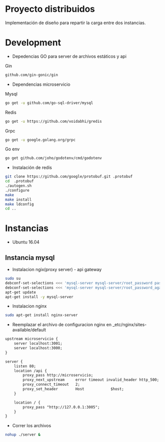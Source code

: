 # Proyecto distribuidos

Implementación de diseño para repartir la carga entre dos instancias.

# Development

- Depedencias GO para server de archivos estáticos y api

Gin

```sh
github.com/gin-gonic/gin
```

- Dependencias microservicio

Mysql

```sh
go get -u github.com/go-sql-driver/mysql
```

Redis

```sh
go get -u https://github.com/voidabhi/gredis
```

Grpc

```sh
go get -u google.golang.org/grpc
```

Go env

```sh
go get github.com/joho/godotenv/cmd/godotenv
```

- Instalación de redis

```sh
git clone https://github.com/google/protobuf.git .protobuf
cd  .protobuf
./autogen.sh
./configure
make
make install
make ldconfig
cd ..

```

# Instancias

- Ubuntu 16.04

## Instancia mysql

- Instalacion ngix(proxy server) - api gateway

```sh
sudo su
debconf-set-selections <<< 'mysql-server mysql-server/root_password password mysqldb'
debconf-set-selections <<< 'mysql-server mysql-server/root_password_again password mysqldb'
apt-get update
apt-get install -y mysql-server
```

- Instalacion nginx

```sh
sudo apt-get install nginx-server
```

- Reemplazar el archivo de configuracion nginx en \_etc/nginx/sites-available/default

```txt
upstream microservicio {
    server localhost:3001;
	server localhost:3000;
}

server {
    listen 80;
    location /api {
        proxy_pass http://microservicio;
        proxy_next_upstream     error timeout invalid_header http_500;
        proxy_connect_timeout   2;
		proxy_set_header        Host            $host;
    }

    location / {
		proxy_pass "http://127.0.0.1:3005";
	}
}

```

- Correr los archivos

```sh
nohup ./server &
```

